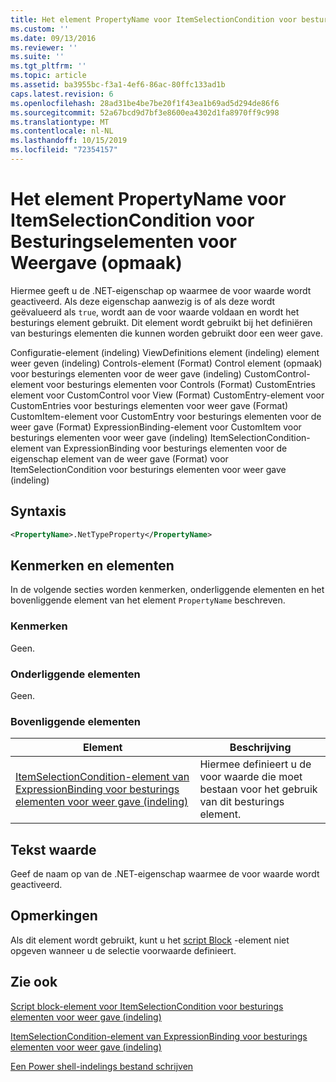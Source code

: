 ```yaml
---
title: Het element PropertyName voor ItemSelectionCondition voor besturings elementen voor weer gave (indeling) | Microsoft Docs
ms.custom: ''
ms.date: 09/13/2016
ms.reviewer: ''
ms.suite: ''
ms.tgt_pltfrm: ''
ms.topic: article
ms.assetid: ba3955bc-f3a1-4ef6-86ac-80ffc133ad1b
caps.latest.revision: 6
ms.openlocfilehash: 28ad31be4be7be20f1f43ea1b69ad5d294de86f6
ms.sourcegitcommit: 52a67bcd9d7bf3e8600ea4302d1fa8970ff9c998
ms.translationtype: MT
ms.contentlocale: nl-NL
ms.lasthandoff: 10/15/2019
ms.locfileid: "72354157"
---
```

# <a name="propertyname-element-for-itemselectioncondition-for-controls-for-view-format"></a>Het element PropertyName voor ItemSelectionCondition voor Besturingselementen voor Weergave (opmaak)

Hiermee geeft u de .NET-eigenschap op waarmee de voor waarde wordt geactiveerd. Als deze eigenschap aanwezig is of als deze wordt geëvalueerd als `true`, wordt aan de voor waarde voldaan en wordt het besturings element gebruikt. Dit element wordt gebruikt bij het definiëren van besturings elementen die kunnen worden gebruikt door een weer gave.

Configuratie-element (indeling) ViewDefinitions element (indeling) element weer geven (indeling) Controls-element (Format) Control element (opmaak) voor besturings elementen voor de weer gave (indeling) CustomControl-element voor besturings elementen voor Controls (Format) CustomEntries element voor CustomControl voor View (Format) CustomEntry-element voor CustomEntries voor besturings elementen voor weer gave (Format) CustomItem-element voor CustomEntry voor besturings elementen voor de weer gave (Format) ExpressionBinding-element voor CustomItem voor besturings elementen voor weer gave (indeling) ItemSelectionCondition-element van ExpressionBinding voor besturings elementen voor de eigenschap element van de weer gave (Format) voor ItemSelectionCondition voor besturings elementen voor weer gave (indeling)

## <a name="syntax"></a>Syntaxis

```xml
<PropertyName>.NetTypeProperty</PropertyName>
```

## <a name="attributes-and-elements"></a>Kenmerken en elementen

In de volgende secties worden kenmerken, onderliggende elementen en het bovenliggende element van het element `PropertyName` beschreven.

### <a name="attributes"></a>Kenmerken

Geen.

### <a name="child-elements"></a>Onderliggende elementen

Geen.

### <a name="parent-elements"></a>Bovenliggende elementen

|Element|Beschrijving|
|-------------|-----------------|
|[ItemSelectionCondition-element van ExpressionBinding voor besturings elementen voor weer gave (indeling)](./itemselectioncondition-element-for-expressionbinding-for-controls-for-view-format.md)|Hiermee definieert u de voor waarde die moet bestaan voor het gebruik van dit besturings element.|

## <a name="text-value"></a>Tekst waarde

Geef de naam op van de .NET-eigenschap waarmee de voor waarde wordt geactiveerd.

## <a name="remarks"></a>Opmerkingen

Als dit element wordt gebruikt, kunt u het [script Block](./scriptblock-element-for-itemselectioncondition-for-controls-for-view-format.md) -element niet opgeven wanneer u de selectie voorwaarde definieert.

## <a name="see-also"></a>Zie ook

[Script block-element voor ItemSelectionCondition voor besturings elementen voor weer gave (indeling)](./scriptblock-element-for-itemselectioncondition-for-controls-for-view-format.md)

[ItemSelectionCondition-element van ExpressionBinding voor besturings elementen voor weer gave (indeling)](./itemselectioncondition-element-for-expressionbinding-for-controls-for-view-format.md)

[Een Power shell-indelings bestand schrijven](./writing-a-powershell-formatting-file.md)
